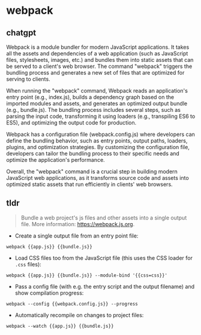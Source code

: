 # webpack 
## chatgpt 
Webpack is a module bundler for modern JavaScript applications. It takes all the assets and dependencies of a web application (such as JavaScript files, stylesheets, images, etc.) and bundles them into static assets that can be served to a client's web browser. The command "webpack" triggers the bundling process and generates a new set of files that are optimized for serving to clients.

When running the "webpack" command, Webpack reads an application's entry point (e.g., index.js), builds a dependency graph based on the imported modules and assets, and generates an optimized output bundle (e.g., bundle.js). The bundling process includes several steps, such as parsing the input code, transforming it using loaders (e.g., transpiling ES6 to ES5), and optimizing the output code for production.

Webpack has a configuration file (webpack.config.js) where developers can define the bundling behavior, such as entry points, output paths, loaders, plugins, and optimization strategies. By customizing the configuration file, developers can tailor the bundling process to their specific needs and optimize the application's performance.

Overall, the "webpack" command is a crucial step in building modern JavaScript web applications, as it transforms source code and assets into optimized static assets that run efficiently in clients' web browsers. 

## tldr 
 
> Bundle a web project's js files and other assets into a single output file.
> More information: <https://webpack.js.org>.

- Create a single output file from an entry point file:

`webpack {{app.js}} {{bundle.js}}`

- Load CSS files too from the JavaScript file (this uses the CSS loader for `.css` files):

`webpack {{app.js}} {{bundle.js}} --module-bind '{{css=css}}'`

- Pass a config file (with e.g. the entry script and the output filename) and show compilation progress:

`webpack --config {{webpack.config.js}} --progress`

- Automatically recompile on changes to project files:

`webpack --watch {{app.js}} {{bundle.js}}`

